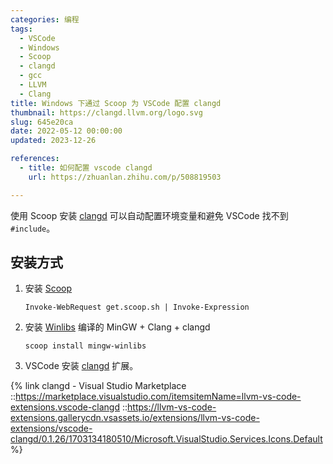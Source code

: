 ```yaml
---
categories: 编程
tags:
  - VSCode
  - Windows
  - Scoop
  - clangd
  - gcc
  - LLVM
  - Clang
title: Windows 下通过 Scoop 为 VSCode 配置 clangd
thumbnail: https://clangd.llvm.org/logo.svg
slug: 645e20ca
date: 2022-05-12 00:00:00
updated: 2023-12-26

references:
  - title: 如何配置 vscode clangd
    url: https://zhuanlan.zhihu.com/p/508819503

---
```


使用 Scoop 安装 [clangd](https://clangd.llvm.org/) 可以自动配置环境变量和避免 VSCode 找不到 `#include`。

<!-- more -->

## 安装方式

1. 安装 [Scoop](https://scoop.sh/)

    ```shell
    Invoke-WebRequest get.scoop.sh | Invoke-Expression
    ```

1. 安装 [Winlibs](https://winlibs.com/) 编译的 MinGW + Clang + clangd

    ```shell
    scoop install mingw-winlibs
    ```

1. VSCode 安装 [clangd](https://marketplace.visualstudio.com/items?itemName=llvm-vs-code-extensions.vscode-clangd) 扩展。

{% link
clangd - Visual Studio Marketplace
::https://marketplace.visualstudio.com/itemsitemName=llvm-vs-code-extensions.vscode-clangd
::https://llvm-vs-code-extensions.gallerycdn.vsassets.io/extensions/llvm-vs-code-extensions/vscode-clangd/0.1.26/1703134180510/Microsoft.VisualStudio.Services.Icons.Default
%}
